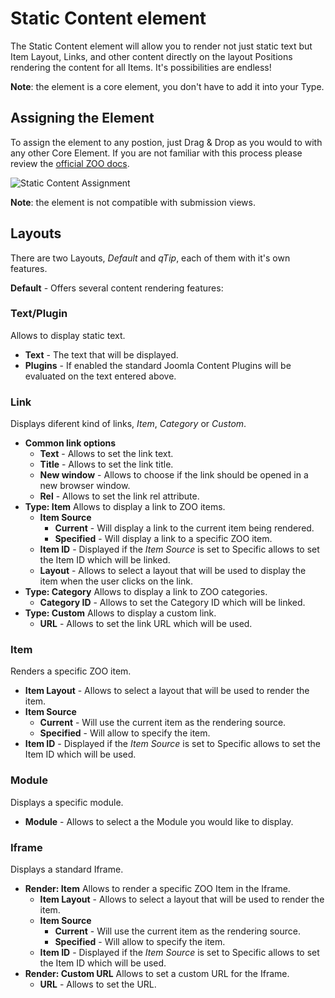 # Static Content element

The Static Content element will allow you to render not just static text but Item Layout, Links, and other content directly on the layout Positions rendering the content for all Items. It's possibilities are endless!

**Note**: the element is a core element, you don't have to add it into your Type.

## Assigning the Element

To assign the element to any postion, just Drag & Drop as you would to with any other Core Element. If you are not familiar with this process please review the [official ZOO docs](http://www.yootheme.com/zoo/documentation/advanced/assign-elements-to-layout-positions).

![Static Content Assignment](http://joolanders.github.io/Docs/docs/ZOOtools/images/staticcontent_default_layout.png)

**Note**: the element is not compatible with submission views.

## Layouts

There are two Layouts, *Default* and *qTip*, each of them with it's own features.

**Default** - Offers several content rendering features:

### Text/Plugin

Allows to display static text.

- **Text** - The text that will be displayed.
- **Plugins** - If enabled the standard Joomla Content Plugins will be evaluated on the text entered above.

### Link

Displays diferent kind of links, *Item*, *Category* or *Custom*.

- **Common link options**
	- **Text** - Allows to set the link text.
	- **Title** - Allows to set the link title.
	- **New window** - Allows to choose if the link should be opened in a new browser window.
	- **Rel** - Allows to set the link rel attribute.
- **Type: Item**
	Allows to display a link to ZOO items.
	- **Item Source**
		- **Current** - Will display a link to the current item being rendered.
		- **Specified** - Will display a link to a specific ZOO item.
	- **Item ID** - Displayed if the *Item Source* is set to Specific allows to set the Item ID which will be linked.
	- **Layout** - Allows to select a layout that will be used to display the item when the user clicks on the link.
- **Type: Category**
	Allows to display a link to ZOO categories.
	- **Category ID** - Allows to set the Category ID which will be linked.
- **Type: Custom**
	Allows to display a custom link.
	- **URL** - Allows to set the link URL which will be used.

### Item

Renders a specific ZOO item.

- **Item Layout** - Allows to select a layout that will be used to render the item.
- **Item Source**
	- **Current** - Will use the current item as the rendering source.
	- **Specified** - Will allow to specify the item.
- **Item ID** - Displayed if the *Item Source* is set to Specific allows to set the Item ID which will be used.

### Module

Displays a specific module.

- **Module** - Allows to select a the Module you would like to display.

### Iframe

Displays a standard Iframe.

- **Render: Item**
	Allows to render a specific ZOO Item in the Iframe.
	- **Item Layout** - Allows to select a layout that will be used to render the item.
	- **Item Source**
		- **Current** - Will use the current item as the rendering source.
		- **Specified** - Will allow to specify the item.
	- **Item ID** - Displayed if the *Item Source* is set to Specific allows to set the Item ID which will be used.
- **Render: Custom URL**
	Allows to set a custom URL for the Iframe.
	- **URL** - Allows to set the URL.